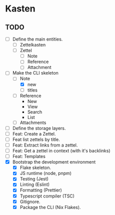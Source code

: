 # Kasten

## TODO

- [ ] Define the main entities.
  - [ ] Zettelkasten
  - [ ] Zettel
    - [ ] Note
    - [ ] Reference
    - [ ] Attachment
- [ ] Make the CLI skeleton
  - [ ] Note
    - [x] new
    - [ ] titles
  - [ ] Reference
    - New
    - View
    - Search
    - List
  - [ ] Attachments
- [ ] Define the storage layers.
- [ ] Feat: Create a Zettel.
- [ ] Feat list zettels by title.
- [ ] Feat: Extract links from a zettel.
- [ ] Feat: Get a zettel in context (with it's backlinks)
- [ ] Feat: Templates
- [x] Bootstrap the development environment
  - [x] Flake skeleton.
  - [x] JS runtime (node, pnpm)
  - [x] Testing (Jest)
  - [x] Linting (Eslint)
  - [x] Formatting (Prettier)
  - [x] Typescript compiler (TSC)
  - [x] Gitignore.
  - [x] Package the CLI (Nix Flakes).
